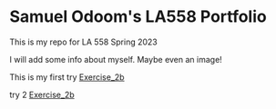 # Samuel Odoom's LA558 Portfolio
This is my repo for LA 558 Spring 2023

I will add some info about myself. Maybe even an image!


This is my first try [Exercise_2b](ex2b.png)

try 2 [Exercise_2b](ex2b_2.png)
